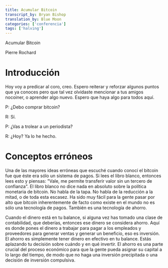 ```yaml
---
title: Acumular Bitcoin 
transcript_by: Bryan Bishop
translation_by: Blue Moon
categories: ['conferencia']
tags: ['halving']
---
```


Acumular Bitcoin

Pierre Rochard

# Introducción

Hoy voy a predicar al coro, creo. Espero reiterar y reforzar algunos puntos que ya conoces pero que tal vez olvidaste mencionar a tus amigos nocoiner, o aprender algo nuevo. Espero que haya algo para todos aquí.

P: ¿Debo comprar bitcoin?

R: Sí.

P: ¿Vas a trolear a un periodista?

R: ¿Hoy? Ya lo he hecho.

# Conceptos erróneos

Una de las mayores ideas erróneas que escuché cuando conocí el bitcoin fue que éste era sólo un sistema de pagos. Si lees el libro blanco, entonces lees esto y piensas: "Vale, me permite transferir valor sin un tercero de confianza". El libro blanco no dice nada en absoluto sobre la política monetaria de bitcoin. No habla de la tapa. No habla de la reducción a la mitad, o de toda esta escasez. Ha sido muy fácil para la gente pasar por alto que bitcoin inherentemente de facto como existe en el mundo no es sólo una tecnología de pagos. También es una tecnología de ahorro.

Cuando el dinero está en tu balance, si alguna vez has tomado una clase de contabilidad, que deberías, entonces ese dinero se considera ahorro. Aquí es donde pones el dinero a trabajar para pagar a los empleados y proveedores para generar ventas y generar un beneficio, eso es inversión. El ahorro es simplemente tener dinero en efectivo en tu balance. Estás aplazando tu decisión sobre cuándo y en qué invertir. El ahorro es una parte crucial del proceso económico para que la gente pueda asignar su capital a lo largo del tiempo, de modo que no haga una inversión precipitada o una decisión de inversión compulsiva.
